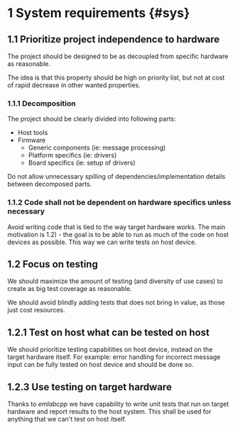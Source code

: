 # 1 System requirements {#sys}

## 1.1 Prioritize project independence to hardware

The project should be designed to be as decoupled from specific hardware as reasonable.

The idea is that this property should be high on priority list, but not at cost of rapid decrease in other wanted properties.

### 1.1.1 Decomposition

The project should be clearly divided into following parts:

 - Host tools
 - Firmware
   - Generic components (ie: message processing)
   - Platform specifics (ie: drivers)
   - Board specifics (ie: setup of drivers)

Do not allow unnecessary spilling of dependencies/implementation details between decomposed parts.

### 1.1.2 Code shall not be dependent on hardware specifics unless necessary

Avoid writing code that is tied to the way target hardware works.
The main motivation is 1.2) - the goal is to be able to run as much of the code on host devices as possible. This way we can write tests on host device.

## 1.2 Focus on testing

We should maximize the amount of testing (and diversity of use cases) to create as big test coverage as reasonable.

We should avoid blindly adding tests that does not bring in value, as those just cost resources.

## 1.2.1 Test on host what can be tested on host

We should prioritize testing capabilities on host device, instead on the target hardware itself.
For example: error handling for incorrect message input can be fully tested on host device and should be done so.

## 1.2.3 Use testing on target hardware

Thanks to *emlabcpp* we have capability to write unit tests that run on target hardware and report results to the host system.
This shall be used for anything that we can't test on host itself.
